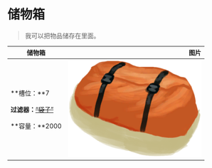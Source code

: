 # 储物箱  
> 我可以把物品储存在里面。  
  
  储物箱  |   图片   
 ----  |  ----:   
 **槽位：**7<br><br>**过滤器：**~~[“袋子”](tag_Bag.md)~~<br><br>**容量：**2000  |  <img decoding="async" src="Sprite/ContainerBag.png" href="a.md" style="max-width:300px;max-height:300px;">   
  
